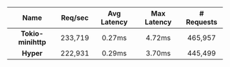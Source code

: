 |   **Name**   |   Req/sec   | Avg Latency | Max Latency |  # Requests |
|:------------:|:-----------:|:-----------:|:-----------:|:-----------:|
|**Tokio-minihttp** |233,719|0.27ms|4.72ms|465,957|
|**Hyper** |222,931|0.29ms|3.70ms|445,499|
